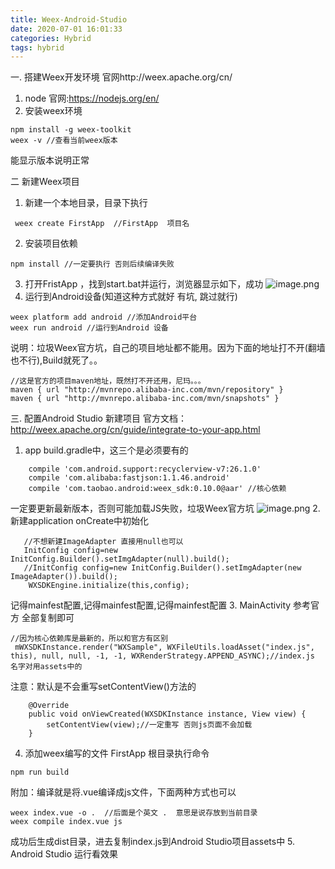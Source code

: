 ```yaml
---
title: Weex-Android-Studio
date: 2020-07-01 16:01:33
categories: Hybrid
tags: hybrid
---
```


<meta name="referrer" content="no-referrer" />


一. 搭建Weex开发环境  官网http://weex.apache.org/cn/
1. node
官网:https://nodejs.org/en/
2. 安装weex环境
```
npm install -g weex-toolkit
weex -v //查看当前weex版本
```
能显示版本说明正常

二 新建Weex项目
1. 新建一个本地目录，目录下执行
```
 weex create FirstApp  //FirstApp  项目名
```
2. 安装项目依赖
```
npm install //一定要执行 否则后续编译失败
```
3. 打开FristApp ，找到start.bat并运行，浏览器显示如下，成功
![image.png](http://upload-images.jianshu.io/upload_images/2803682-79e509ac7aa8597f.png?imageMogr2/auto-orient/strip%7CimageView2/2/w/1240)
4. 运行到Android设备(知道这种方式就好 有坑, 跳过就行)
```
weex platform add android //添加Android平台
weex run android //运行到Android 设备
```
说明：垃圾Weex官方坑，自己的项目地址都不能用。因为下面的地址打不开(翻墙也不行),Build就死了。。
```
//这是官方的项目maven地址，既然打不开还用，尼玛。。。
maven { url "http://mvnrepo.alibaba-inc.com/mvn/repository" }
maven { url "http://mvnrepo.alibaba-inc.com/mvn/snapshots" }
```


三. 配置Android Studio 新建项目
官方文档：http://weex.apache.org/cn/guide/integrate-to-your-app.html
1. app build.gradle中，这三个是必须要有的
```
    compile 'com.android.support:recyclerview-v7:26.1.0'
    compile 'com.alibaba:fastjson:1.1.46.android'
    compile 'com.taobao.android:weex_sdk:0.10.0@aar' //核心依赖  
```
一定要更新最新版本，否则可能加载JS失败，垃圾Weex官方坑
![image.png](http://upload-images.jianshu.io/upload_images/2803682-dbd8d44721784346.png?imageMogr2/auto-orient/strip%7CimageView2/2/w/1240)
2. 新建application onCreate中初始化
```
   //不想新建ImageAdapter 直接用null也可以
   InitConfig config=new InitConfig.Builder().setImgAdapter(null).build();
   //InitConfig config=new InitConfig.Builder().setImgAdapter(new ImageAdapter()).build();
    WXSDKEngine.initialize(this,config);
```
记得mainfest配置,记得mainfest配置,记得mainfest配置
3. MainActivity 参考官方 全部复制即可
```
//因为核心依赖库是最新的，所以和官方有区别
 mWXSDKInstance.render("WXSample", WXFileUtils.loadAsset("index.js", this), null, null, -1, -1, WXRenderStrategy.APPEND_ASYNC);//index.js 名字对用assets中的 
```
注意：默认是不会重写setContentView()方法的
```
    @Override
    public void onViewCreated(WXSDKInstance instance, View view) {
        setContentView(view);//一定重写 否则js页面不会加载
    }
```
4. 添加weex编写的文件
FirstApp 根目录执行命令
```
npm run build
```
附加：编译就是将.vue编译成js文件，下面两种方式也可以
```
weex index.vue -o .  //后面是个英文 .  意思是说存放到当前目录
weex compile index.vue js 
```
成功后生成dist目录，进去复制index.js到Android Studio项目assets中
5. Android Studio 运行看效果


